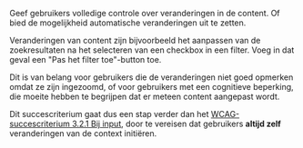 <!-- @license CC0-1.0 -->

Geef gebruikers volledige controle over veranderingen in de content.
Of bied de mogelijkheid automatische veranderingen uit te zetten.

Veranderingen van content zijn bijvoorbeeld het aanpassen van de zoekresultaten na het selecteren van een checkbox in een filter. Voeg in dat geval een "Pas het filter toe"-button toe.

Dit is van belang voor gebruikers die de veranderingen niet goed opmerken omdat ze zijn ingezoomd, of voor gebruikers met een cognitieve beperking, die moeite hebben te begrijpen dat er meteen content aangepast wordt.

Dit succescriterium gaat dus een stap verder dan het [WCAG-succescriterium 3.2.1 Bij input](/wcag/3.2.1), door te vereisen dat gebruikers **altijd zelf** veranderingen van de context initiëren.
